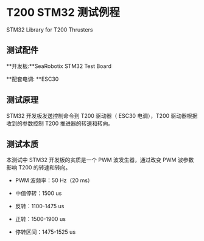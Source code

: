 # T200 STM32 测试例程
STM32 Library for T200 Thrusters

## 测试配件

**开发板:**SeaRobotix STM32 Test Board

**配套电调: **ESC30 


## 测试原理

STM32 开发板发送控制命令到 T200 驱动器（ ESC30 电调），T200 驱动器根据收到的参数控制 T200 推进器的转速和转向。


## 测试本质

本测试中 STM32 开发板的实质是一个 PWM 波发生器，通过改变 PWM 波参数影响 T200 的转速和转向。

- PWM 波频率：50 Hz（20 ms）

- 中值停转：1500 us

- 反转：1100-1475 us

- 正转：1500-1900 us

- 停转区间：1475-1525 us

